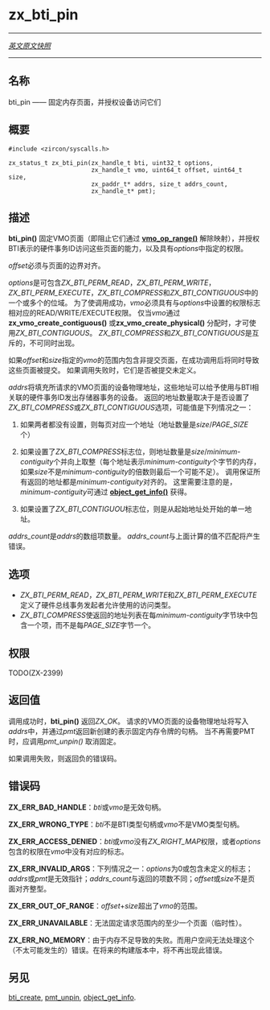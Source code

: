 # zx_bti_pin
---

[*英文原文快照*](https://github.com/fuchsia-mirror/zircon/blob/fc9cc3958ceaacca9447023b8b272f6b648f75ee/docs/syscalls/bti_pin.md)

---
<!-- ## NAME -->
## 名称

<!-- bti_pin - pin pages and grant devices access to them -->
bti_pin —— 固定内存页面，并授权设备访问它们

<!-- ## SYNOPSIS -->
## 概要

```
#include <zircon/syscalls.h>

zx_status_t zx_bti_pin(zx_handle_t bti, uint32_t options,
                       zx_handle_t vmo, uint64_t offset, uint64_t size,
                       zx_paddr_t* addrs, size_t addrs_count,
                       zx_handle_t* pmt);
```

<!-- ## DESCRIPTION -->
## 描述

<!-- **bti_pin**() pins pages of a VMO (i.e. prevents them from being decommitted
with **[vmo_op_range](vmo_op_range.md)**()) and grants the hardware
transaction ID represented by the BTI the ability to access these pages,
with the permissions specified in *options*. -->
**bti_pin()** 固定VMO页面（即阻止它们通过 **[vmo_op_range()](vmo_op_range.md)** 解除映射），并授权BTI表示的硬件事务ID访问这些页面的能力，以及具有*options*中指定的权限。

<!-- *offset* must be aligned to page boundaries. -->
*offset*必须与页面的边界对齐。

<!-- *options* is a bitfield that may contain one or more of *ZX_BTI_PERM_READ*,
*ZX_BTI_PERM_WRITE*, *ZX_BTI_PERM_EXECUTE*, *ZX_BTI_COMPRESS*, and
*ZX_BTI_CONTIGUOUS*.  In order for the call to succeed, *vmo* must have the
READ/WRITE/EXECUTE rights corresponding to the permissions flags set in
*options*. *ZX_BTI_CONTIGUOUS* is only allowed if *vmo* was allocated via
**zx_vmo_create_contiguous**() or **zx_vmo_create_physical**().
*ZX_BTI_COMPRESS* and *ZX_BTI_CONTIGUOUS* are mutually exclusive. -->
*options*是可包含*ZX_BTI_PERM_READ*，*ZX_BTI_PERM_WRITE*，*ZX_BTI_PERM_EXECUTE*，*ZX_BTI_COMPRESS*和*ZX_BTI_CONTIGUOUS*中的一个或多个的位域。
为了使调用成功，*vmo*必须具有与*options*中设置的权限标志相对应的READ/WRITE/EXECUTE权限。
仅当*vmo*通过**zx_vmo_create_contiguous()** 或**zx_vmo_create_physical()** 分配时，才可使用*ZX_BTI_CONTIGUOUS*。
*ZX_BTI_COMPRESS*和*ZX_BTI_CONTIGUOUS*是互斥的，不可同时出现。

<!-- 
If the range in *vmo* specified by *offset* and *size* contains non-committed
pages, a successful invocation of this function will result in those pages
having been committed.  On failure, it is undefined whether they have been
committed. -->
如果*offset*和*size*指定的*vmo*的范围内包含非提交页面，在成功调用后将同时导致这些页面被提交。
如果调用失败时，它们是否被提交未定义。

<!-- *addrs* will be populated with the device-physical addresses of the requested
VMO pages.  These addresses may be given to devices that issue memory
transactions with the hardware transaction ID associated with the BTI.  The
number of addresses returned depends on whether the *ZX_BTI_COMPRESS* or
*ZX_BTI_CONTIGUOUS* options were given.  It number of addresses will be either -->
*addrs*将填充所请求的VMO页面的设备物理地址，这些地址可以给予使用与BTI相关联的硬件事务ID发出存储器事务的设备。
返回的地址数量取决于是否设置了*ZX_BTI_COMPRESS*或*ZX_BTI_CONTIGUOUS*选项，可能值是下列情况之一：
<!-- 1) If neither is set, one per page (*size*/*PAGE_SIZE*) -->
1) 如果两者都没有设置，则每页对应一个地址（地址数量是*size*/*PAGE_SIZE*个）
<!-- 2) If *ZX_BTI_COMPRESS* is set, *size*/*minimum-contiguity*, rounded up
   (each address representing the a run of *minimum-contiguity* run of bytes,
   with the last one being potentially short if *size* is not a multiple of
   *minimum-contiguity*).  It is guaranteed that all returned addresses will be
   *minimum-contiguity*-aligned.  Note that *minimum-contiguity* is discoverable
   via **[object_get_info](object_get_info.md)**(). -->
2) 如果设置了*ZX_BTI_COMPRESS*标志位，则地址数量是*size*/*minimum-contiguity*个并向上取整（每个地址表示*minimum-contiguity*个字节的内存，如果*size*不是*minimum-contiguity*的倍数则最后一个可能不足）。
调用保证所有返回的地址都是*minimum-contiguity*对齐的。
这里需要注意的是，*minimum-contiguity*可通过 **[object_get_info()](object_get_info.md)** 获得。
<!-- 3) If *ZX_BTI_CONTIGUOUS* is set, the single address of the start of the memory. -->
3) 如果设置了*ZX_BTI_CONTIGUOU*标志位，则是从起始地址处开始的单一地址。

<!-- *addrs_count* is the number of entries in the *addrs* array.  It is an error for
*addrs_count* to not match the value calculated above. -->
*addrs_count*是*addrs*的数组项数量。
*addrs_count*与上面计算的值不匹配将产生错误。

<!-- ## OPTIONS -->
## 选项

<!-- - *ZX_BTI_PERM_READ*, *ZX_BTI_PERM_WRITE*, and *ZX_BTI_PERM_EXECUTE* define the access types
that the hardware bus transaction initiator will be allowed to use.
- *ZX_BTI_COMPRESS* causes the returned address list to contain one entry per
  block of *minimum-contiguity* bytes, rather than one per *PAGE_SIZE*. -->
- *ZX_BTI_PERM_READ*，*ZX_BTI_PERM_WRITE*和*ZX_BTI_PERM_EXECUTE*定义了硬件总线事务发起者允许使用的访问类型。
- *ZX_BTI_COMPRESS*使返回的地址列表在每*minimum-contiguity*字节块中包含一个项，而不是每*PAGE_SIZE*字节一个。

<!-- ## RIGHTS -->
## 权限

TODO(ZX-2399)

<!-- ## RETURN VALUE -->
## 返回值

<!-- On success, **bti_pin**() returns *ZX_OK*.  The device-physical addresses of the
requested VMO pages will be written in *addrs*.  A handle to the created Pinned
Memory Token is returned via *pmt*.  When the PMT is no longer needed,
*pmt_unpin*() should be invoked. -->
调用成功时，**bti_pin()** 返回*ZX_OK*。
请求的VMO页面的设备物理地址将写入*addrs*中，并通过*pmt*返回新创建的表示固定内存令牌的句柄。
当不再需要PMT时，应调用*pmt_unpin()* 取消固定。

<!-- In the event of failure, a negative error value is returned. -->
如果调用失败，则返回负的错误码。

<!-- ## ERRORS -->
## 错误码

<!-- **ZX_ERR_BAD_HANDLE**  *bti* or *vmo* is not a valid handle. -->
**ZX_ERR_BAD_HANDLE**：*bti*或*vmo*是无效句柄。

<!-- **ZX_ERR_WRONG_TYPE**  *bti* is not a BTI handle or *vmo* is not a VMO handle. -->
**ZX_ERR_WRONG_TYPE**：*bti*不是BTI类型句柄或*vmo*不是VMO类型句柄。

<!-- **ZX_ERR_ACCESS_DENIED** *bti* or *vmo* does not have the *ZX_RIGHT_MAP*, or
*options* contained a permissions flag corresponding to a right that *vmo* does not have. -->
**ZX_ERR_ACCESS_DENIED**：*bti*或*vmo*没有*ZX_RIGHT_MAP*权限，或者*options*包含的权限在*vmo*中没有对应的标志。

<!-- **ZX_ERR_INVALID_ARGS** *options* is 0 or contains an undefined flag, either *addrs* or *pmt*
is not a valid pointer, *addrs_count* is not the same as the number of entries that would be
returned, or *offset* or *size* is not page-aligned. -->
**ZX_ERR_INVALID_ARGS**：下列情况之一：*options*为0或包含未定义的标志；*addrs*或*pmt*是无效指针；*addrs_count*与返回的项数不同；*offset*或*size*不是页面对齐整型。

<!-- **ZX_ERR_OUT_OF_RANGE** *offset* + *size* is out of the bounds of *vmo*. -->
**ZX_ERR_OUT_OF_RANGE**：*offset*+*size*超出了*vmo*的范围。

<!-- **ZX_ERR_UNAVAILABLE** (Temporary) At least one page in the requested range could
not be pinned at this time. -->
**ZX_ERR_UNAVAILABLE**：无法固定请求范围内的至少一个页面（临时性）。

<!-- **ZX_ERR_NO_MEMORY**  Failure due to lack of memory.
There is no good way for userspace to handle this (unlikely) error.
In a future build this error will no longer occur. -->
**ZX_ERR_NO_MEMORY**：由于内存不足导致的失败。而用户空间无法处理这个（不太可能发生的）错误。在将来的构建版本中，将不再出现此错误。

<!-- ## SEE ALSO -->
## 另见

[bti_create](bti_create.md),
[pmt_unpin](pmt_unpin.md),
[object_get_info](object_get_info.md).
